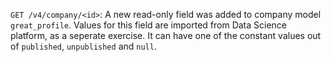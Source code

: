 `GET /v4/company/<id>`: A new read-only field was added to company model `great_profile`. Values for this field are imported from Data Science platform, as a seperate exercise. It can have one of the constant values out of `published`, `unpublished` and `null`.
